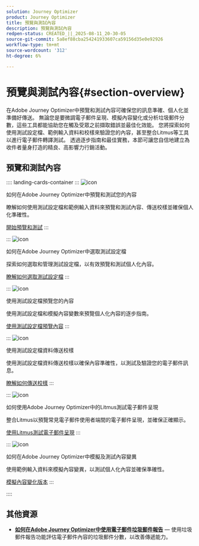 ```yaml
---
solution: Journey Optimizer
product: Journey Optimizer
title: 預覽與測試內容
description: 預覽與測試內容
redpen-status: CREATED_||_2025-08-11_20-30-05
source-git-commit: 5a8ef88cba254241933607ca59156d35e0e92926
workflow-type: tm+mt
source-wordcount: '312'
ht-degree: 6%

---
```



# 預覽與測試內容{#section-overview}

在Adobe Journey Optimizer中預覽和測試內容可確保您的訊息準確、個人化並準備好傳送。 無論您是要微調電子郵件呈現、模擬內容變化或分析垃圾郵件分數，這些工具都能協助您在觸及受眾之前擷取錯誤並最佳化效能。 您將探索如何使用測試設定檔、範例輸入資料和校樣來驗證您的內容，甚至整合Litmus等工具以進行電子郵件轉譯測試。 透過逐步指南和最佳實務，本節可讓您自信地建立為收件者量身打造的精良、高影響力行銷活動。

## 預覽和測試內容

:::: landing-cards-container
:::
![icon](https://cdn.experienceleague.adobe.com/icons/circle-play.svg?lang=zh-Hant)

如何在Adobe Journey Optimizer中預覽和測試您的內容

瞭解如何使用測試設定檔和範例輸入資料來預覽和測試內容、傳送校樣並確保個人化準確性。

[開始預覽和測試](../using/content-management/preview-test.md)
:::

:::
![icon](https://cdn.experienceleague.adobe.com/icons/list-check.svg?lang=zh-Hant)

如何在Adobe Journey Optimizer中選取測試設定檔

探索如何選取和管理測試設定檔，以有效預覽和測試個人化內容。

[瞭解如何選取測試設定檔](../using/content-management/test-profiles.md)
:::

:::
![icon](https://cdn.experienceleague.adobe.com/icons/bullseye.svg?lang=zh-Hant)

使用測試設定檔預覽您的內容

使用測試設定檔和模擬內容變數來預覽個人化內容的逐步指南。

[使用測試設定檔預覽內容](../using/content-management/preview.md)
:::

:::
![icon](https://cdn.experienceleague.adobe.com/icons/envelope.svg?lang=zh-Hant)

使用測試設定檔資料傳送校樣

使用測試設定檔資料傳送校樣以確保內容準確性，以測試及驗證您的電子郵件訊息。

[瞭解如何傳送校樣](../using/content-management/proofs.md)
:::

:::
![icon](https://cdn.experienceleague.adobe.com/icons/eye.svg?lang=zh-Hant)

如何使用Adobe Journey Optimizer中的Litmus測試電子郵件呈現

整合Litmus以預覽常見電子郵件使用者端間的電子郵件呈現，並確保正確顯示。

[使用Litmus測試電子郵件呈現](../using/content-management/rendering.md)
:::

:::
![icon](https://cdn.experienceleague.adobe.com/icons/code-branch.svg?lang=zh-Hant)

如何在Adobe Journey Optimizer中模擬及測試內容變異

使用範例輸入資料來模擬內容變異，以測試個人化內容並確保準確性。

[模擬內容變化版本](../using/test-approve/simulate-sample-input.md)
:::

::::


## 其他資源

- **[如何在Adobe Journey Optimizer中使用電子郵件垃圾郵件報告](../using/content-management/spam-report.md)** — 使用垃圾郵件報告功能評估電子郵件內容的垃圾郵件分數，以改善傳遞能力。
